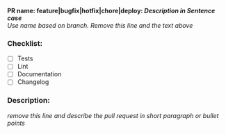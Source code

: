 **PR name: feature|bugfix|hotfix|chore|deploy: _Description in Sentence case_**  
_Use name based on branch. Remove this line and the text above_

### Checklist:

-   [ ] Tests
-   [ ] Lint
-   [ ] Documentation
-   [ ] Changelog

### Description:

_remove this line and describe the pull request in short paragraph or bullet points_
